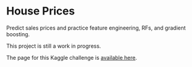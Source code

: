 # House Prices
Predict sales prices and practice feature engineering, RFs, and gradient boosting.

This project is still a work in progress.

The page for this Kaggle challenge is [available here](https://www.kaggle.com/competitions/house-prices-advanced-regression-techniques).
